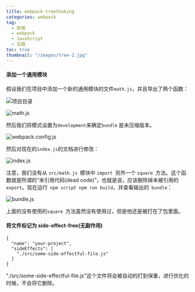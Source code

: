 ```yaml
---
title: webpack-treeShaking
categories: webpack
tag:
  - 前端
  - webpack
  - JavaScript
  - 实践
toc: true
thumbnail: "/images/tree-2.jpg"
---
```

#### 添加一个通用模块
假设我们在项目中添加一个新的通用模块的文件`math.js`，并且导出了两个函数：
<!--more-->

![项目目录](https://upload-images.jianshu.io/upload_images/13681871-1442db7c994c0683.png?imageMogr2/auto-orient/strip%7CimageView2/2/w/1240)

![math.js](https://upload-images.jianshu.io/upload_images/13681871-07c08e91cdf18eaa.png?imageMogr2/auto-orient/strip%7CimageView2/2/w/1240)

然后我们将模式设置为`development`来确定`bundle` 是未压缩版本。

![webpack.config.js](https://upload-images.jianshu.io/upload_images/13681871-3b318e09d71f3ab6.png?imageMogr2/auto-orient/strip%7CimageView2/2/w/1240)

然后对现在的`index.js`的文档进行修改：

![index.js](https://upload-images.jianshu.io/upload_images/13681871-47fe9f15a89fbd82.png?imageMogr2/auto-orient/strip%7CimageView2/2/w/1240)

注意，我们没有从 `src/math.js `模块中 `import `另外一个 `square `方法。这个函数就是所谓的“未引用代码(dead code)”，也就是说，应该删除掉未被引用的` export`。现在运行` npm script npm run build`，并查看输出的` bundle`：

![bundle.js](https://upload-images.jianshu.io/upload_images/13681871-8a009d416410b926.png?imageMogr2/auto-orient/strip%7CimageView2/2/w/1240)

上面的没有使用的`square `方法虽然没有使用过，但是他还是被打在了包里面。

#### 将文件标记为 side-effect-free(无副作用)

```
{
  "name": "your-project",
  "sideEffects": [
    "./src/some-side-effectful-file.js"
  ]
}
```
 "./src/some-side-effectful-file.js"这个文件将会被自动的打到保重，进行优化的时候，不会将它删除。


